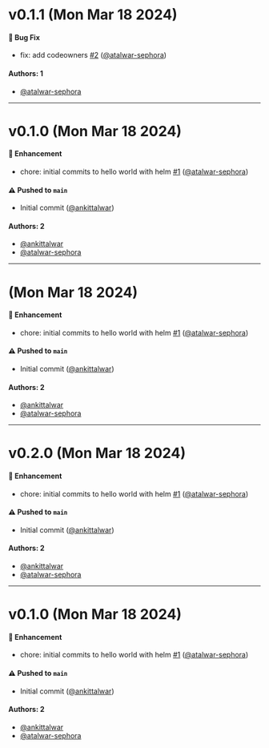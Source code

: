 # v0.1.1 (Mon Mar 18 2024)

#### 🐛 Bug Fix

- fix: add codeowners [#2](https://github.com/ankittalwar/hello-world-with-helm/pull/2) ([@atalwar-sephora](https://github.com/atalwar-sephora))

#### Authors: 1

- [@atalwar-sephora](https://github.com/atalwar-sephora)

---

# v0.1.0 (Mon Mar 18 2024)

#### 🚀 Enhancement

- chore: initial commits to hello world with helm [#1](https://github.com/ankittalwar/hello-world-with-helm/pull/1) ([@atalwar-sephora](https://github.com/atalwar-sephora))

#### ⚠️ Pushed to `main`

- Initial commit ([@ankittalwar](https://github.com/ankittalwar))

#### Authors: 2

- [@ankittalwar](https://github.com/ankittalwar)
- [@atalwar-sephora](https://github.com/atalwar-sephora)

---

# (Mon Mar 18 2024)

#### 🚀 Enhancement

- chore: initial commits to hello world with helm [#1](https://github.com/ankittalwar/hello-world-with-helm/pull/1) ([@atalwar-sephora](https://github.com/atalwar-sephora))

#### ⚠️ Pushed to `main`

- Initial commit ([@ankittalwar](https://github.com/ankittalwar))

#### Authors: 2

- [@ankittalwar](https://github.com/ankittalwar)
- [@atalwar-sephora](https://github.com/atalwar-sephora)

---

# v0.2.0 (Mon Mar 18 2024)

#### 🚀 Enhancement

- chore: initial commits to hello world with helm [#1](https://github.com/ankittalwar/hello-world-with-helm/pull/1) ([@atalwar-sephora](https://github.com/atalwar-sephora))

#### ⚠️ Pushed to `main`

- Initial commit ([@ankittalwar](https://github.com/ankittalwar))

#### Authors: 2

- [@ankittalwar](https://github.com/ankittalwar)
- [@atalwar-sephora](https://github.com/atalwar-sephora)

---

# v0.1.0 (Mon Mar 18 2024)

#### 🚀 Enhancement

- chore: initial commits to hello world with helm [#1](https://github.com/ankittalwar/hello-world-with-helm/pull/1) ([@atalwar-sephora](https://github.com/atalwar-sephora))

#### ⚠️ Pushed to `main`

- Initial commit ([@ankittalwar](https://github.com/ankittalwar))

#### Authors: 2

- [@ankittalwar](https://github.com/ankittalwar)
- [@atalwar-sephora](https://github.com/atalwar-sephora)
